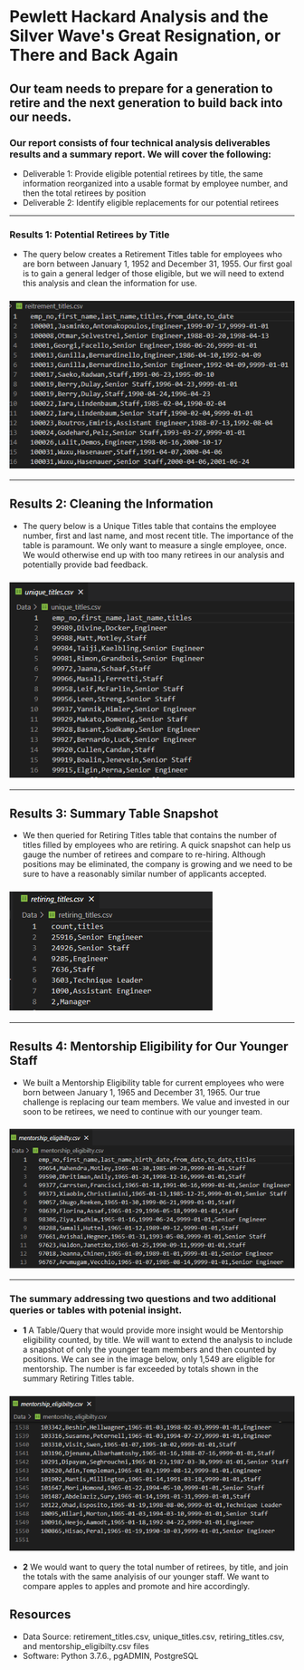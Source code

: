 # Pewlett Hackard Analysis and the Silver Wave's Great Resignation, or There and Back Again

## Our team needs to prepare for a generation to retire and the next generation to build back into our needs. 

### Our report consists of four technical analysis deliverables results and a summary report. We will cover the following:

  - Deliverable 1: Provide eligible potential retirees by title, the same information reorganized into a usable format by employee number, and then the total retirees by position
  - Deliverable 2: Identify eligible replacements for our potential retirees
---
### Results 1: Potential Retirees by Title
 -  The query below creates a Retirement Titles table for employees who are born between January 1, 1952 and December 31, 1955. Our first goal is to gain a general ledger of those eligible, but we will need to extend this analysis and clean the information for use. 
### ![retirement_titles.csv](https://github.com/ScottyMacCVC/Pewlett-Hackard-Analysis/blob/main/Pewlett-Hackard-Analysis/retirement_titles.PNG)
---

## Results 2: Cleaning the Information
 -  The query below is a Unique Titles table that contains the employee number, first and last name, and most recent title. The importance of the table is paramount. We only want to measure a single employee, once. We would otherwise end up with too many retirees in our analysis and potentially provide bad feedback. 
### ![unique_titles.csv](https://github.com/ScottyMacCVC/Pewlett-Hackard-Analysis/blob/main/Pewlett-Hackard-Analysis/unique_titles.PNG)
---

## Results 3: Summary Table Snapshot
 -  We then queried for Retiring Titles table that contains the number of titles filled by employees who are retiring. A quick snapshot can help us gauge the number of retirees and compare to re-hiring. Although positions may be eliminated, the company is growing and we need to be sure to have a reasonably similar number of applicants accepted. 
### ![retiring_titles.csv](https://github.com/ScottyMacCVC/Pewlett-Hackard-Analysis/blob/main/Pewlett-Hackard-Analysis/retiring_titles.PNG)
---

## Results 4: Mentorship Eligibility for Our Younger Staff
 -  We built a Mentorship Eligibility table for current employees who were born between January 1, 1965 and December 31, 1965. Our true challenge is replacing our team members. We value and invested in our soon to be retirees, we need to continue with our younger team. 
### ![mentorship_eligibilty1.csv](https://github.com/ScottyMacCVC/Pewlett-Hackard-Analysis/blob/main/Pewlett-Hackard-Analysis/mentorship_eligibilty1.PNG)
---

### The summary addressing two questions and two additional queries or tables with potenial insight.
- **1** A Table/Query that would provide more insight would be Mentorship eligibility counted, by title. We will want to extend the analysis to include a snapshot of only the younger team members and then counted by positions. We can see in the image below, only 1,549 are eligible for mentorship. The number is far exceeded by totals shown in the summary Retiring Titles table. 
### ![mentorship_eligibilty2.csv](https://github.com/ScottyMacCVC/Pewlett-Hackard-Analysis/blob/main/Pewlett-Hackard-Analysis/mentorship_eligibilty2.PNG)

- **2** We would want to query the total number of retirees, by title, and join the totals with the same analyisis of our younger staff. We want to compare apples to apples and promote and hire accordingly. 


## Resources
- Data Source: retirement_titles.csv, unique_titles.csv, retiring_titles.csv, and mentorship_eligibilty.csv files
- Software: Python 3.7.6., pgADMIN, PostgreSQL
